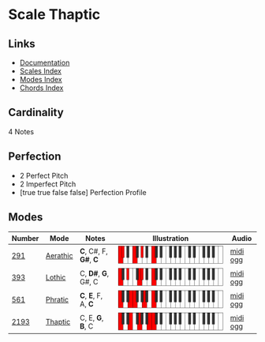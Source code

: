 # Scale Thaptic

## Links

- [Documentation](index.md)
- [Scales Index](Scales.md)
- [Modes Index](Modes.md)
- [Chords Index](Chords.md)

## Cardinality

4 Notes

## Perfection

- 2 Perfect Pitch
- 2 Imperfect Pitch
- [true true false false] Perfection Profile

## Modes

| Number | Mode | Notes | Illustration | Audio |
|--------|------|-------|--------------|-------|
| [291](https://ianring.com/musictheory/scales/291) | [Aerathic](ModeAerathic.md) | **C**, C#, F, **G#**, **C** | ![CNaturalAerathic](ModeCNaturalAerathic.png) | [midi](ModeCNaturalAerathic.mid) [ogg](ModeCNaturalAerathic.ogg) | 
| [393](https://ianring.com/musictheory/scales/393) | [Lothic](ModeLothic.md) | C, **D#**, **G**, G#, C | ![CNaturalLothic](ModeCNaturalLothic.png) | [midi](ModeCNaturalLothic.mid) [ogg](ModeCNaturalLothic.ogg) | 
| [561](https://ianring.com/musictheory/scales/561) | [Phratic](ModePhratic.md) | **C**, **E**, F, A, **C** | ![CNaturalPhratic](ModeCNaturalPhratic.png) | [midi](ModeCNaturalPhratic.mid) [ogg](ModeCNaturalPhratic.ogg) | 
| [2193](https://ianring.com/musictheory/scales/2193) | [Thaptic](ModeThaptic.md) | C, E, **G**, **B**, C | ![CNaturalThaptic](ModeCNaturalThaptic.png) | [midi](ModeCNaturalThaptic.mid) [ogg](ModeCNaturalThaptic.ogg) | 
